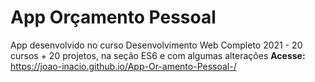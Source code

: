 # App Orçamento Pessoal 
 App desenvolvido no curso Desenvolvimento Web Completo 2021 - 20 cursos + 20 projetos, na seção ES6 e com algumas alterações 
**Acesse:** https://joao-inacio.github.io/App-Or-amento-Pessoal-/ 
